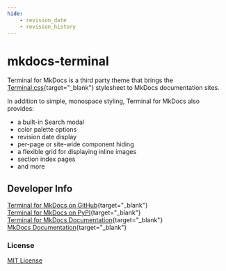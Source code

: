 ```yaml
---
hide:
    - revision_date
    - revision_history
---
```


# mkdocs-terminal
Terminal for MkDocs is a third party theme that brings the [Terminal.css](https://github.com/Gioni06/terminal.css){target="_blank"} stylesheet to MkDocs documentation sites.  

In addition to simple, monospace styling, Terminal for MkDocs also provides: 

- a built-in Search modal
- color palette options
- revision date display
- per-page or site-wide component hiding
- a flexible grid for displaying inline images
- section index pages
- and more

## Developer Info
[Terminal for MkDocs on GitHub](https://github.com/ntno/mkdocs-terminal){target="_blank"}  
[Terminal for MkDocs on PyPI](https://pypi.org/project/mkdocs-terminal/){target="_blank"}  
[Terminal for MkDocs Documentation](https://ntno.github.io/mkdocs-terminal/){target="_blank"}  
[MkDocs Documentation](https://www.mkdocs.org/){target="_blank"}  


### License
[MIT License](about/license.md)
